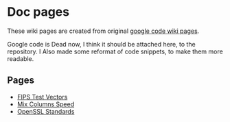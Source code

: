 # Doc pages

These wiki pages are created from original [google code wiki pages](https://code.google.com/archive/p/slowaes/wikis). 

Google code is Dead now, I think it should be attached here, to the repository. I Also made some reformat of code snippets, to make them more readable. 

## Pages
 - [FIPS Test Vectors](FIPSTestVectors) 
 - [Mix Columns Speed](MixColumnsSpeed)
 - [OpenSSL Standards](OpenSSL-Standards)

